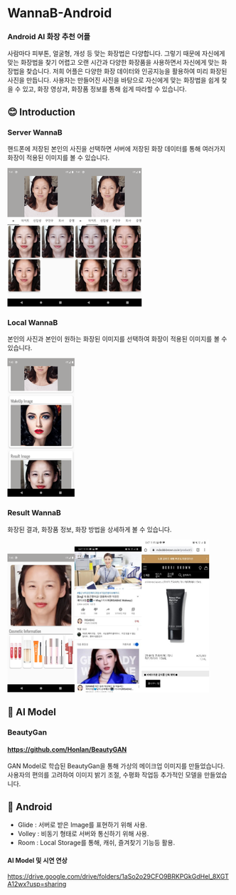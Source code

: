 # WannaB-Android
### Android AI 화장 추천 어플
사람마다 피부톤, 얼굴형, 개성 등 맞는 화장법은 다양합니다. 그렇기 때문에 자신에게 맞는 화장법을 찾기 어렵고 오랜 시간과 다양한 화장품을 사용하면서 자신에게 맞는 화장법을 찾습니다.
저희 어플은 다양한 화장 데이터와 인공지능을 활용하여 미리 화장된 사진을 만듭니다. 사용자는 만들어진 사진을 바탕으로 자신에게 맞는 화장법을 쉽게 찾을 수 있고, 화장 영상과, 화장품 정보를 통해 쉽게 따라할 수 있습니다.

## 😊 Introduction
### Server WannaB 
핸드폰에 저장된 본인의 사진을 선택하면 서버에 저장된 화장 데이터를 통해 여러가지 화장이 적용된 이미지를 볼 수 있습니다.

<img src="./readme/ServerWannaB1.png" alt="ServerWannaB1" width="30%"><img src="./readme/SeverWannaB2.png" alt="SeverWannaB2" width="30%">

### Local WannaB
본인의 사진과 본인이 원하는 화장된 이미지를 선택하여 화장이 적용된 이미지를 볼 수 있습니다.

<img src="./readme/LocalWannaB1.png" alt="LocalWannaB1" width="30%">

### Result WannaB
화장된 결과, 화장품 정보, 화장 방법을 상세하게 볼 수 있습니다.

<img src="./readme/1.png" alt="1" width="30%"><img src="./readme/2.png" alt="2" width="30%"><img src="./readme/3.png" alt="3" width="30%">

## 📜 AI Model
### BeautyGan
#### https://github.com/Honlan/BeautyGAN
GAN Model로 학습된 BeautyGan을 통해 가상의 메이크업 이미지를 만들었습니다. 사용자의 편의를 고려하여 이미지 밝기 조절, 수평화 작업등 추가적인 모델을 만들었습니다.

## 📱 Android
* Glide : 서버로 받은 Image를 표현하기 위해 사용.
* Volley : 비동기 형태로 서버와 통신하기 위해 사용.
* Room : Local Storage를 통해, 캐쉬, 즐겨찾기 기능등 활용.

#### AI Model 및 시연 연상
https://drive.google.com/drive/folders/1aSo2o29CFO9BRKPGkGdHel_8XGTA12wx?usp=sharing